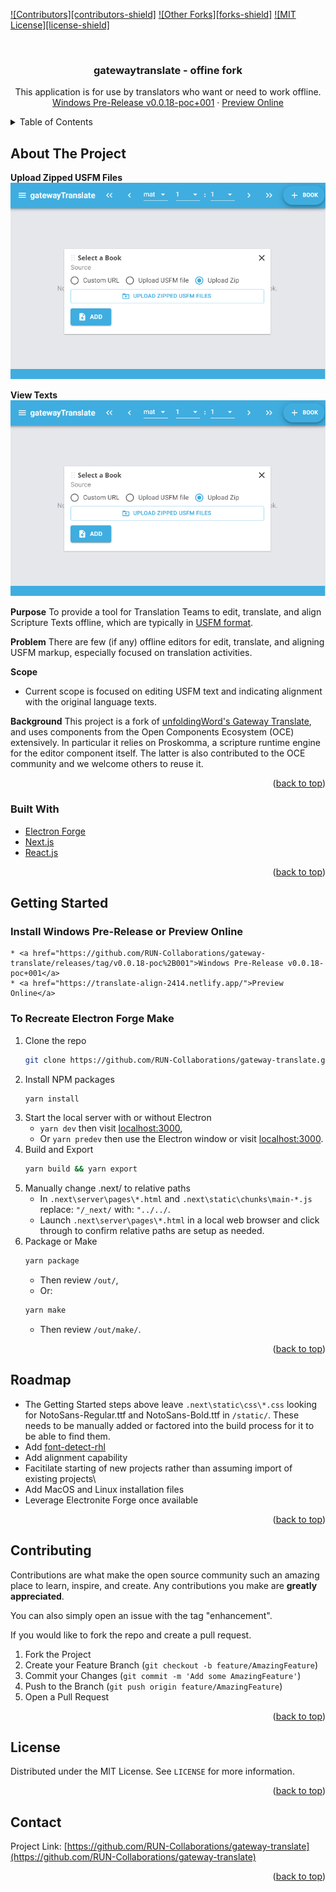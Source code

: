 <div id="top"></div>
<!--
*** Thanks for checking out the Best-README-Template. If you have a suggestion
*** that would make this better, please fork the repo and create a pull request
*** or simply open an issue with the tag "enhancement".
*** Don't forget to give the project a star!
*** Thanks again! Now go create something AMAZING! :D
-->



<!-- PROJECT SHIELDS -->
<!--
*** I'm using markdown "reference style" links for readability.
*** Reference links are enclosed in brackets [ ] instead of parentheses ( ).
*** See the bottom of this document for the declaration of the reference variables
*** for contributors-url, forks-url, etc. This is an optional, concise syntax you may use.
*** https://www.markdownguide.org/basic-syntax/#reference-style-links
-->
[![Contributors][contributors-shield]](https://github.com/RUN-Collaborations/gateway-translate/graphs/contributors)
[![Other Forks][forks-shield]](https://github.com/unfoldingWord/gateway-translate/network/members)
[![MIT License][license-shield]](https://github.com/RUN-Collaborations/gateway-translate/blob/main/LICENSE)

<!-- PROJECT LOGO -->
<br />
<div align="center">

<h3 align="center">gatewaytranslate - offine fork</h3>

  <p align="center">
    This application is for use by translators who want or need to work offline.
    <br />
    <a href="https://github.com/RUN-Collaborations/gateway-translate/releases/tag/v0.0.18-poc%2B001">Windows Pre-Release v0.0.18-poc+001</a>
    ·
    <a href="https://translate-align-2414.netlify.app/">Preview Online</a>
  </p>
</div>



<!-- TABLE OF CONTENTS -->
<details>
  <summary>Table of Contents</summary>
  <ol>
    <li>
      <a href="#about-the-project">About The Project</a>
      <ul>
        <li><a href="#built-with">Built With</a></li>
      </ul>
    </li>
    <li>
      <a href="#getting-started">Getting Started</a>
      <ul>
        <li><a href="#install-windows-pre-release-or-preview-online">Install Windows Pre-Release or Preview Online</a></li>
        <li><a href="#to-recreate-electron-forge-make">To Recreate Electron Forge Make</a></li>
      </ul>
    </li>
    <li><a href="#roadmap">Roadmap</a></li>
    <li><a href="#contributing">Contributing</a></li>
    <li><a href="#license">License</a></li>
    <li><a href="#contact">Contact</a></li>
  </ol>
</details>



<!-- ABOUT THE PROJECT -->
## About The Project
**Upload Zipped USFM Files**
![Upload Zipped USFM Files](./images/upload_zipped_usfm_files.png)

**View Texts**
![view_resources](./images/upload_zipped_usfm_files.png)

**Purpose**
To provide a tool for Translation Teams to edit, translate, and align Scripture Texts offline, which are typically in [USFM format](https://ubsicap.github.io/usfm/).

**Problem**
There are few (if any) offline editors for edit, translate, and aligning USFM markup, especially focused on translation activities.

**Scope**
- Current scope is focused on editing USFM text and indicating alignment with the original language texts.

**Background**
This project is a fork of [unfoldingWord's Gateway Translate](https://github.com/RUN-Collaborations/gateway-translate), and uses components from the Open Components Ecosystem (OCE) extensively. In particular it relies on Proskomma, a scripture runtime engine for the editor component itself. The latter is also contributed to the OCE community and we welcome others to reuse it.

<p align="right">(<a href="#top">back to top</a>)</p>

### Built With


* [Electron Forge](https://www.electronforge.io/)
* [Next.js](https://nextjs.org/)
* [React.js](https://reactjs.org/)

<p align="right">(<a href="#top">back to top</a>)</p>



<!-- GETTING STARTED -->
## Getting Started

### Install Windows Pre-Release or Preview Online
    * <a href="https://github.com/RUN-Collaborations/gateway-translate/releases/tag/v0.0.18-poc%2B001">Windows Pre-Release v0.0.18-poc+001</a>
    * <a href="https://translate-align-2414.netlify.app/">Preview Online</a>

### To Recreate Electron Forge Make

1. Clone the repo
   ```sh
   git clone https://github.com/RUN-Collaborations/gateway-translate.git
   ```
2. Install NPM packages
   ```sh
   yarn install
   ```
3. Start the local server with or without Electron 
    * `yarn dev` then visit <a href="http://localhost:3000">localhost:3000</a>,
    * Or `yarn predev` then use the Electron window or visit <a href="http://localhost:3000">localhost:3000</a>.
4. Build and Export  
   ```sh
   yarn build && yarn export
   ```
5. Manually change .next/ to relative paths
    * In `.next\server\pages\*.html` and `.next\static\chunks\main-*.js` replace: `"/_next/` with: 	`"../../`.
    * Launch `.next\server\pages\*.html` in a local web browser and click through to confirm relative paths are setup as needed.
6. Package or Make
   ```sh
   yarn package
   ```
    * Then review `/out/`,
    * Or:
   ```sh
   yarn make
   ```
    * Then review `/out/make/`.

<p align="right">(<a href="#top">back to top</a>)</p>

<!-- ROADMAP -->
## Roadmap

* The Getting Started steps above leave `.next\static\css\*.css` looking for NotoSans-Regular.ttf and NotoSans-Bold.ttf in `/static/`. These needs to be manually added or factored into the build process for it to be able to find them.
* Add [font-detect-rhl](https://github.com/RUN-Collaborations/font-detect-rhl)
* Add alignment capability
* Facitilate starting of new projects rather than assuming import of existing projects\
* Add MacOS and Linux installation files
* Leverage Electronite Forge once available

<p align="right">(<a href="#top">back to top</a>)</p>



<!-- CONTRIBUTING -->
## Contributing

Contributions are what make the open source community such an amazing place to learn, inspire, and create. Any contributions you make are **greatly appreciated**.

You can also simply open an issue with the tag "enhancement".

If you would like to fork the repo and create a pull request. 

1. Fork the Project
2. Create your Feature Branch (`git checkout -b feature/AmazingFeature`)
3. Commit your Changes (`git commit -m 'Add some AmazingFeature'`)
4. Push to the Branch (`git push origin feature/AmazingFeature`)
5. Open a Pull Request

<p align="right">(<a href="#top">back to top</a>)</p>



<!-- LICENSE -->
## License

Distributed under the MIT License. See `LICENSE` for more information.

<p align="right">(<a href="#top">back to top</a>)</p>



<!-- CONTACT -->
## Contact

Project Link: [https://github.com/RUN-Collaborations/gateway-translate](https://github.com/RUN-Collaborations/gateway-translate)

<p align="right">(<a href="#top">back to top</a>)</p>



<!-- ACKNOWLEDGMENTS 
## Acknowledgments

* []()
* []()
* []()

<p align="right">(<a href="#top">back to top</a>)</p>

-->

<!-- MARKDOWN LINKS & IMAGES -->
<!-- https://www.markdownguide.org/basic-syntax/#reference-style-links -->
